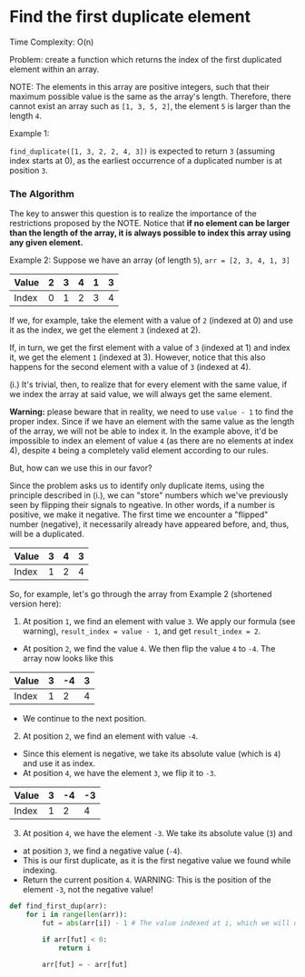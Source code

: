 # Find the first duplicate element
Time Complexity: O(n)

Problem: create a function which returns the index of the first duplicated element within an array. 

NOTE: The elements in this array are positive integers, such that their maximum possible value is the same as the array's length. 
Therefore, there cannot exist an array such as `[1, 3, 5, 2]`, the element `5` is larger than the length `4`.

Example 1:

 `find_duplicate([1, 3, 2, 2, 4, 3])` is expected to return `3` (assuming index starts at 0), as the earliest occurrence of a duplicated number is at position `3`.

### The Algorithm

The key to answer this question is to realize the importance of the restrictions proposed by the NOTE. 
Notice that **if no element can be larger than the length of the array, it is always possible to index this array using any given element.**

Example 2:
Suppose we have an array (of length `5`), `arr = [2, 3, 4, 1, 3]`

| Value | 2 | 3 | 4 | 1 | 3 | 
| --- | --- | --- | --- | --- | --- |
| Index | 0 | 1 | 2 | 3 | 4 | 

If we, for example, take the element with a value of `2` (indexed at 0) and use it as the index, we get the element `3` (indexed at 2). 

If, in turn, we get the first element with a value of `3` (indexed at 1) and index it, we get the element `1` (indexed at 3). 
However, notice that this also happens for the second element with a value of `3` (indexed at 4).

(i.) It's trivial, then, to realize that for every element with the same value, if we index the array at said value, we will always get the same element.

**Warning:** please beware that in reality, we need to use `value - 1` to find the proper index. 
Since if we have an element with the same value as the length of the array, we will not be able to index it. 
In the example above, it'd be impossible to index an element of value `4` (as there are no elements at index 4), 
despite `4` being a completely valid element according to our rules.

But, how can we use this in our favor?

Since the problem asks us to identify only duplicate items, using the principle described in (i.),
we can "store" numbers which we've previously seen by flipping their signals to ngeative. In other words, if a number is positive, we make it negative. 
The first time we encounter a "flipped" number (negative), it necessarily already have appeared before, and, thus, will be a duplicated. 

| Value | 3 | 4 | 3 | 
| --- | --- | --- | --- |
| Index | 1 | 2 | 4 | 

So, for example, let's go through the array from Example 2 (shortened version here):

1) At position `1`, we find an element with value `3`. 
  We apply our formula (see warning), `result_index = value - 1`, and get `result_index = 2`.

  - At position `2`, we find the value `4`. We then flip the value `4` to `-4`. The array now looks like this


| Value | 3 | -4 | 3 | 
| --- | --- | --- | --- |
| Index | 1 | 2 | 4 | 

  - We continue to the next position.

2) At position `2`, we find an element with value `-4`.

  - Since this element is negative, we take its absolute value (which is `4`) and use it as index. 
  - At position `4`, we have the element `3`, we flip it to `-3`.
  
| Value | 3 | -4 | -3 | 
| --- | --- | --- | --- |
| Index | 1 | 2 | 4 | 

3) At position `4`, we have the element `-3`. We take its absolute value (`3`) and 
  - at position `3`, we find a negative value (`-4`).
  - This is our first duplicate, as it is the first negative value we found while indexing.
  - Return the current position `4`. WARNING: This is the position of the element `-3`, not the negative value!

```py
def find_first_dup(arr):
    for i in range(len(arr)):
        fut = abs(arr[i]) - 1 # The value indexed at i, which we will use as our operation index

        if arr[fut] < 0:
            return i
        
        arr[fut] = - arr[fut]
```

